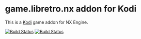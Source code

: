 # game.libretro.nx addon for Kodi

This is a [Kodi](http://kodi.tv) game addon for NX Engine.

[![Build Status](https://travis-ci.org/kodi-game/game.libretro.nx?branch=master)](https://travis-ci.org/kodi-game/game.libretro.nx)
[![Build Status](https://ci.appveyor.com/api/projects/status/github/kodi-game/game.libretro.nx?svg=true)](https://ci.appveyor.com/project/kodi-game/game-libretro-nx)
